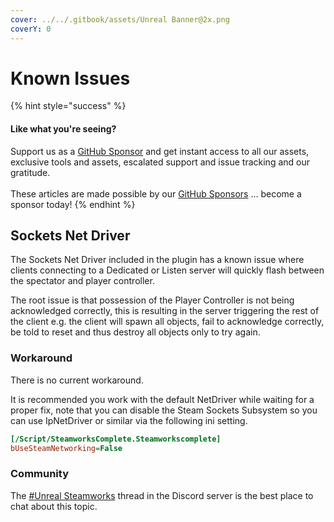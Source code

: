 ```yaml
---
cover: ../../.gitbook/assets/Unreal Banner@2x.png
coverY: 0
---
```


# Known Issues

{% hint style="success" %}
#### Like what you're seeing?

Support us as a [GitHub Sponsor](../../become-a-sponsor/) and get instant access to all our assets, exclusive tools and assets, escalated support and issue tracking and our gratitude.\
\
These articles are made possible by our [GitHub Sponsors](../../become-a-sponsor/) ... become a sponsor today!
{% endhint %}

## Sockets Net Driver

The Sockets Net Driver included in the plugin has a known issue where clients connecting to a Dedicated or Listen server will quickly flash between the spectator and player controller.

The root issue is that possession of the Player Controller is not being acknowledged correctly, this is resulting in the server triggering the rest of the client e.g. the client will spawn all objects, fail to acknowledge correctly, be told to reset and thus destroy all objects only to try again.

### Workaround

There is no current workaround.

It is recommended you work with the default NetDriver while waiting for a proper fix, note that you can disable the Steam Sockets Subsystem so you can use IpNetDriver or similar via the following ini setting.

```ini
[/Script/SteamworksComplete.Steamworkscomplete]
bUseSteamNetworking=False
```

### Community

The [#Unreal Steamworks](https://discord.com/channels/463483739612381204/1153799474620137483) thread in the Discord server is the best place to chat about this topic.
